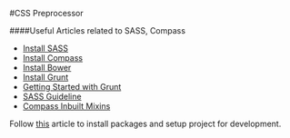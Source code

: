 #CSS Preprocessor

####Useful Articles related to SASS, Compass

* [Install SASS](http://sass-lang.com/install)
* [Install Compass](http://compass-style.org/install/)
* [Install Bower](http://bower.io/#install-bower)
* [Install Grunt](http://gruntjs.com/getting-started)
* [Getting Started with Grunt](http://blog.teamtreehouse.com/getting-started-with-grunt)
* [SASS Guideline](http://sass-guidelin.es/)
* [Compass Inbuilt Mixins](http://compass-style.org/index/mixins/)

Follow [this](http://docs.rtcamp.com/rtpanel/developer/setup-rtpanel-development/) article to install packages and setup project for development.